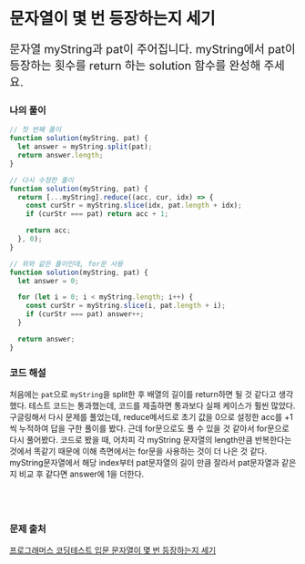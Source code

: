 # 문자열이 몇 번 등장하는지 세기

<p style='font-size: 20px'>문자열 myString과 pat이 주어집니다. myString에서 pat이 등장하는 횟수를 return 하는 solution 함수를 완성해 주세요.</p>

### 나의 풀이

```javascript
// 첫 번째 풀이
function solution(myString, pat) {
  let answer = myString.split(pat);
  return answer.length;
}

// 다시 수정한 풀이
function solution(myString, pat) {
  return [...myString].reduce((acc, cur, idx) => {
    const curStr = myString.slice(idx, pat.length + idx);
    if (curStr === pat) return acc + 1;

    return acc;
  }, 0);
}

// 위와 같은 풀이인데, for문 사용
function solution(myString, pat) {
  let answer = 0;

  for (let i = 0; i < myString.length; i++) {
    const curStr = myString.slice(i, pat.length + i);
    if (curStr === pat) answer++;
  }

  return answer;
}
```

### 코드 해설

처음에는 `pat`으로 `myString`을 split한 후 배열의 길이를 return하면 될 것 같다고 생각했다. 테스트 코드는 통과했는데, 코드를 제출하면 통과보다 실패 케이스가 훨씬 많았다.
<br />
구글링해서 다시 문제를 풀었는데, reduce메서드로 초기 값을 0으로 설정한 acc를 +1씩 누적하여 답을 구한 풀이를 봤다. 근데 for문으로도 풀 수 있을 것 같아서 for문으로 다시 풀어봤다. 코드로 봤을 때, 어차피 각 myString 문자열의 length만큼 반복한다는 것에서 똑같기 때문에 이해 측면에서는 for문을 사용하는 것이 더 나은 것 같다.
myString문자열에서 해당 index부터 pat문자열의 길이 만큼 잘라서 pat문자열과 같은 지 비교 후 같다면 answer에 1을 더한다.
<br />
<br />
<br />
<br />

### 문제 출처

<a href='https://school.programmers.co.kr/learn/courses/30/lessons/181871'>프로그래머스 코딩테스트 입문 문자열이 몇 번 등장하는지 세기</a>

